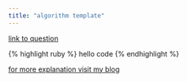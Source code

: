 ```yaml
---
title: "algorithm template"
---
```


<a href="">link to question</a>

{% highlight ruby %}
hello code
{% endhighlight %}


<a href="https://mytutorials.tistory.com/category/Core/Weekly%20Algorithm">for more explanation visit my blog </a>

